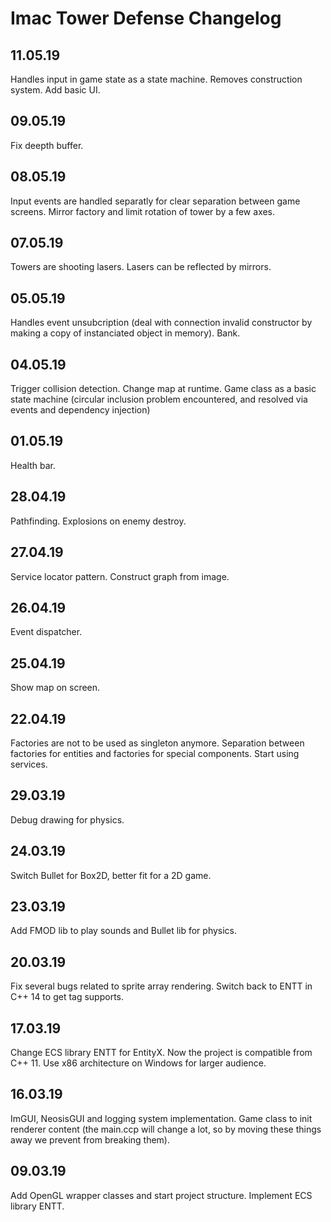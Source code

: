 # Imac Tower Defense Changelog

## 11.05.19

Handles input in game state as a state machine. Removes construction system.
Add basic UI.

## 09.05.19

Fix deepth buffer.

## 08.05.19

Input events are handled separatly for clear separation between game screens.
Mirror factory and limit rotation of tower by a few axes.

## 07.05.19

Towers are shooting lasers. Lasers can be reflected by mirrors.

## 05.05.19

Handles event unsubcription (deal with connection invalid constructor by making a copy of instanciated object in memory).
Bank.

## 04.05.19

Trigger collision detection.
Change map at runtime.
Game class as a basic state machine (circular inclusion problem encountered, and resolved via events and dependency injection)

## 01.05.19

Health bar.

## 28.04.19

Pathfinding.
Explosions on enemy destroy.

## 27.04.19

Service locator pattern.
Construct graph from image.

## 26.04.19

Event dispatcher.

## 25.04.19

Show map on screen.

## 22.04.19

Factories are not to be used as singleton anymore.
Separation between factories for entities and factories for special components.
Start using services.

## 29.03.19

Debug drawing for physics.

## 24.03.19

Switch Bullet for Box2D, better fit for a 2D game.

## 23.03.19

Add FMOD lib to play sounds and Bullet lib for physics.

## 20.03.19

Fix several bugs related to sprite array rendering.
Switch back to ENTT in C++ 14 to get tag supports.

## 17.03.19

Change ECS library ENTT for EntityX. Now the project is compatible from C++ 11.
Use x86 architecture on Windows for larger audience.

## 16.03.19

ImGUI, NeosisGUI and logging system implementation.
Game class to init renderer content (the main.ccp will change a lot, so by moving these things away we prevent from breaking them).

## 09.03.19

Add OpenGL wrapper classes and start project structure.
Implement ECS library ENTT.
